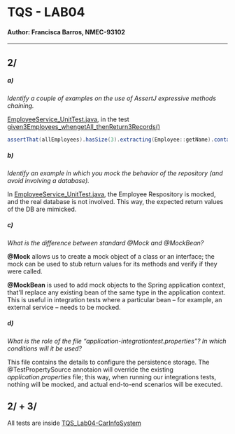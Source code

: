 # TQS - LAB04
#### Author: Francisca Barros, NMEC-93102
---

## 2/ 

##### a)

*Identify a couple of examples on the use of AssertJ expressive methods chaining.*

[EmployeeService_UnitTest.java](https://github.com/itskikat/pratica-tqs/blob/main/lab04/TQS_Lab04-EmployeeManagement/src/test/java/tqsdemo/employeemngr/employee/EmployeeService_UnitTest.java), in the test [given3Employees_whengetAll_thenReturn3Records()](https://github.com/itskikat/pratica-tqs/blob/e38443a243420883cad1d893e1f3ad7ede566449/lab04/TQS_Lab04-EmployeeManagement/src/test/java/tqsdemo/employeemngr/employee/EmployeeService_UnitTest.java#L96)
``` java
assertThat(allEmployees).hasSize(3).extracting(Employee::getName).contains(alex.getName(), john.getName(), bob.getName());
```


##### b)

*Identify an example in which you mock the behavior of the repository (and avoid involving a database).*

In [EmployeeService_UnitTest.java](https://github.com/itskikat/pratica-tqs/blob/main/lab04/TQS_Lab04-EmployeeManagement/src/test/java/tqsdemo/employeemngr/employee/EmployeeService_UnitTest.java), the Employee Respository is mocked, and the real database is not involved. This way, the expected return values of the DB are mimicked.



##### c)

*What is the difference between standard @Mock and @MockBean?*

**@Mock** allows us to create a mock object of a class or an interface; the mock can be used to stub return values for its methods and verify if they were called.

**@MockBean** is used to add mock objects to the Spring application context, that'll replace any existing bean of the same type in the application context.
This is useful in integration tests where a particular bean – for example, an external service – needs to be mocked.


##### d)

*What is the role of the file “application-integrationtest.properties”? In which conditions will it be used?*

This file contains the details to configure the persistence storage.
The @TestPropertySource annotaion will override the existing *application.properties* file; this way, when running our integrations tests, nothing will be mocked, and actual end-to-end scenarios will be executed.


## 2/ + 3/ 

All tests are inside [TQS_Lab04-CarInfoSystem](https://github.com/itskikat/pratica-tqs/tree/main/lab04/TQS_Lab04-CarInfoSystem)




 
